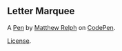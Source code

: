 Letter Marquee
--------------


A [Pen](https://codepen.io/mattrelph/pen/XwgMjz) by [Matthew Relph](https://codepen.io/mattrelph) on [CodePen](https://codepen.io).

[License](https://codepen.io/mattrelph/pen/XwgMjz/license).